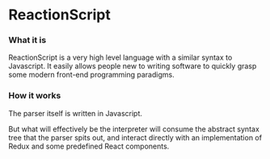 # ReactionScript

### What it is
ReactionScript is a very high level language with a similar syntax to Javascript. It easily allows people new to writing software to quickly grasp some modern front-end programming paradigms.

### How it works
The parser itself is written in Javascript.

But what will effectively be the interpreter will consume the abstract syntax tree that the parser spits out, and interact directly with an implementation of Redux and some predefined React components.
